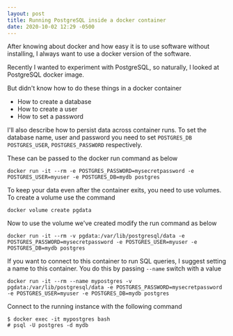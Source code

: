 ```yaml
---
layout: post
title: Running PostgreSQL inside a docker container
date: 2020-10-02 12:29 -0500
---
```

After knowing about docker and how easy it is to use software without
installing, I always want to use a docker version of the software.

Recently I wanted to experiment with PostgreSQL, so naturally, I looked at
PostgreSQL docker image.

But didn't know how to do these things in a docker container
- How to create a database
- How to create a user
- How to set a password

I'll also describe how to persist data across container runs.
To set the database name, user and password you need to set `POSTGRES_DB`
`POSTGRES_USER`, `POSTGRES_PASSWORD` respectively.

These can be passed to the docker run command as below

    docker run -it --rm -e POSTGRES_PASSWORD=mysecretpassword -e POSTGRES_USER=myuser -e POSTGRES_DB=mydb postgres

To keep your data even after the container exits, you need to use volumes. To create
a volume use the command

    docker volume create pgdata

Now to use the volume we've created modify the run command as below

    docker run -it --rm -v pgdata:/var/lib/postgresql/data -e POSTGRES_PASSWORD=mysecretpassword -e POSTGRES_USER=myuser -e POSTGRES_DB=mydb postgres

If you want to connect to this container to run SQL queries, I suggest setting a
name to this container. You do this by passing `--name` switch with a value

    docker run -it --rm --name mypostgres -v pgdata:/var/lib/postgresql/data -e POSTGRES_PASSWORD=mysecretpassword -e POSTGRES_USER=myuser -e POSTGRES_DB=mydb postgres

Connect to the running instance with the following command

    $ docker exec -it mypostgres bash
    # psql -U postgres -d mydb

